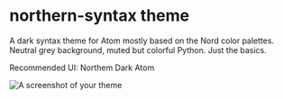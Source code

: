 # northern-syntax theme

A dark syntax theme for Atom mostly based on the Nord color palettes.
Neutral grey background, muted but colorful Python.
Just the basics.

Recommended UI: Northem Dark Atom

![A screenshot of your theme](https://f.cloud.github.com/assets/69169/2289498/4c3cb0ec-a009-11e3-8dbd-077ee11741e5.gif)
